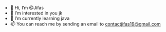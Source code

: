 - 👋 Hi, I’m @Jifas
- 👀 I’m interested in you  jk
- 🌱 I’m currently learning java
- 📫 You can reach me by sending an email to contactjifas19@gmail.com

<!---
Jifas/Jifas is a ✨ special ✨ repository because its `README.md` (this file) appears on your GitHub profile.
You can click the Preview link to take a look at your changes.
--->
